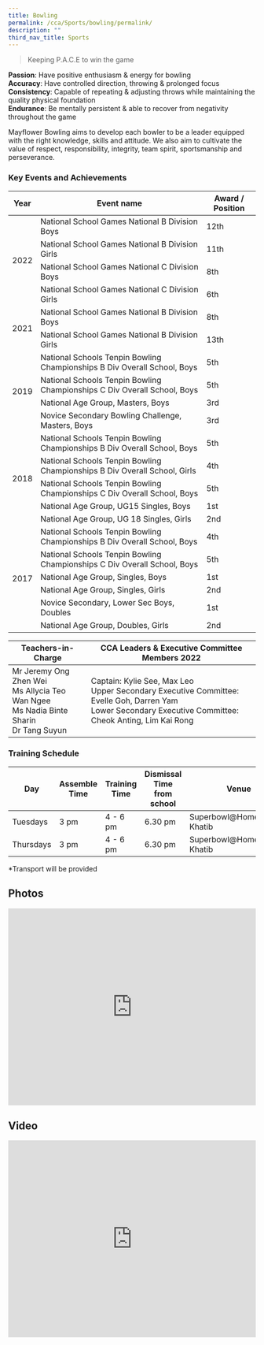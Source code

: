 ```yaml
---
title: Bowling
permalink: /cca/Sports/bowling/permalink/
description: ""
third_nav_title: Sports
---
```



>Keeping P.A.C.E to win the game


**Passion**: Have positive enthusiasm &amp; energy for bowling  
**Accuracy**: Have controlled direction, throwing &amp; prolonged focus  
**Consistency**: Capable of repeating &amp; adjusting throws while maintaining the quality physical foundation  
**Endurance**: Be mentally persistent &amp; able to recover from negativity throughout the game

Mayflower Bowling aims to develop each bowler to be a leader equipped with the right knowledge, skills and attitude. We also aim to cultivate the value of respect, responsibility, integrity, team spirit, sportsmanship and perseverance.

### Key Events and Achievements

<table>
<thead>
  <tr>
    <th>Year</th>
    <th>Event name</th>
    <th>Award / Position</th>
  </tr>
</thead>
<tbody>
	<tr>
		<td rowspan="4">2022</td>
		<td>National School Games National B Division Boys</td>
		<td>12th</td>
	</tr>
	<tr>
		<td>National School Games National B Division Girls</td>
		<td>11th</td>
	</tr>
	<tr>
		<td>National School Games National C Division Boys </td>
		<td>8th</td>
	</tr>
		<tr>
		<td>National School Games National C Division Girls </td>
		<td>6th</td>
	</tr>
  <tr>
    <td rowspan="2">2021</td>
    <td>National School Games National B Division Boys</td>
    <td>8th</td>
  </tr>
  <tr>
    <td>National School Games National B Division Girls</td>
    <td>13th</td>
  </tr>
  <tr>
    <td rowspan="4">2019</td>
    <td>National Schools Tenpin Bowling Championships B Div Overall School, Boys</td>
    <td>5th</td>
  </tr>
  <tr>
    <td>National Schools Tenpin Bowling Championships C Div Overall School, Boys</td>
    <td>5th</td>
  </tr>
  <tr>
    <td>National Age Group, Masters, Boys</td>
    <td>3rd</td>
  </tr>
  <tr>
    <td>Novice Secondary Bowling Challenge, Masters, Boys</td>
    <td>3rd</td>
  </tr>
  <tr>
    <td rowspan="5">2018</td>
    <td>National Schools Tenpin Bowling Championships B Div Overall School, Boys</td>
    <td>5th</td>
  </tr>
  <tr>
    <td>National Schools Tenpin Bowling Championships B Div Overall School, Girls</td>
    <td>4th</td>
  </tr>
  <tr>
    <td>National Schools Tenpin Bowling Championships C Div Overall School, Boys</td>
    <td>5th</td>
  </tr>
  <tr>
    <td>National Age Group, UG15 Singles, Boys</td>
    <td>1st</td>
  </tr>
  <tr>
    <td>National Age Group, UG 18 Singles, Girls</td>
    <td>2nd</td>
  </tr>
  <tr>
    <td rowspan="6">2017</td>
    <td>National Schools Tenpin Bowling Championships B Div Overall School, Boys</td>
    <td>4th</td>
  </tr>
  <tr>
    <td>National Schools Tenpin Bowling Championships C Div Overall School, Boys</td>
    <td>5th</td>
  </tr>
  <tr>
    <td>National Age Group, Singles, Boys</td>
    <td>1st</td>
  </tr>
  <tr>
    <td>National Age Group, Singles, Girls</td>
    <td>2nd</td>
  </tr>
  <tr>
    <td>Novice Secondary, Lower Sec Boys, Doubles</td>
    <td>1st</td>
  </tr>
  <tr>
    <td>National Age Group, Doubles, Girls</td>
    <td>2nd</td>
  </tr>
</tbody>
</table>

| Teachers-in-Charge 	| CCA Leaders &amp; Executive Committee Members 2022 	|
|---	|---	|
| Mr Jeremy Ong Zhen Wei<br>Ms Allycia Teo Wan Ngee<br>Ms Nadia Binte Sharin<br>Dr Tang Suyun 	| Captain: Kylie See, Max Leo<br>Upper Secondary Executive Committee: Evelle Goh, Darren Yam<br>Lower Secondary Executive Committee: Cheok Anting, Lim Kai Rong 	|

### Training Schedule

| Day | Assemble Time | Training Time | Dismissal Time from school | Venue |
| --- | --- | --- | --- | --- |
| Tuesdays | 3 pm | 4 - 6 pm | 6.30 pm | Superbowl@HometeamNS Khatib |
| Thursdays | 3 pm | 4 - 6 pm | 6.30 pm | Superbowl@HometeamNS Khatib |

\*Transport will be provided

Photos
------
<iframe allowfullscreen="true" height="400" width="100%" frameborder="0" src="https://docs.google.com/presentation/d/e/2PACX-1vR36-axABrWyO6b3BmHVZcybbbrrs02eN5JH_bmxkBCXILR6NJ349PIsV7J-XaWpodi-YhVh-IE3YmL/embed?start=false&amp;loop=false&amp;delayms=3000"></iframe>

Video
-----
<iframe allowfullscreen="" allow="accelerometer; autoplay; clipboard-write; encrypted-media; gyroscope; picture-in-picture" frameborder="0" title="Mayflower Secondary - Bowling 2021" src="https://www.youtube.com/embed/clB-PYUhO20" height="400" width="100%"></iframe>